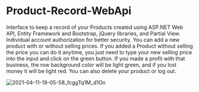 # Product-Record-WebApi

Interface to keep a record of your Products created using ASP.NET Web API, Entity Framework and Bootstrap, jQuery libraries, and Partial View. Individual account authorization for better security. You can add a new product with or without selling prices. If you added a Product without selling the price you can do it anytime, you just need to type your new selling price into the input and click on the green button. If you made a profit with that business, the row background color will be light green, and if you lost money it will be light red. You can also delete your product or log out.

![2021-04-11-19-05-58_fcggTq1M_d1On](https://user-images.githubusercontent.com/71831119/114314129-b76f7000-9af9-11eb-962d-99637cfcfd54.gif)



